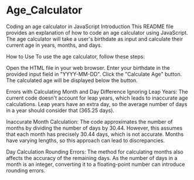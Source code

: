 # Age_Calculator
Coding an age calculator in JavaScript
Introduction
This README file provides an explanation of how to code an age calculator using JavaScript. The age calculator will take a user's birthdate as input and calculate their current age in years, months, and days.

How to Use
To use the age calculator, follow these steps:

Open the HTML file in your web browser.
Enter your birthdate in the provided input field in "YYYY-MM-DD".
Click the "Calculate Age" button.
The calculated age will be displayed below the button.

Errors with Calculating Month and Day Difference
Ignoring Leap Years: The current code doesn't account for leap years, which leads to inaccurate age calculations. Leap years have an extra day, so the average number of days in a year should consider that (365.25 days).

Inaccurate Month Calculation: The code approximates the number of months by dividing the number of days by 30.44. However, this assumes that each month has precisely 30.44 days, which is not accurate. Months have varying lengths, so this approach can lead to discrepancies.

Day Calculation Rounding Errors: The method for calculating months also affects the accuracy of the remaining days. As the number of days in a month is an integer, converting it to a floating-point number can introduce rounding errors.
